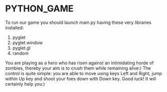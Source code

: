 # PYTHON_GAME
 To run our game you should launch main.py having these very libraries installed:
1. pyglet
2. pyglet.window
3. pyglet.gl
4. random

 You are playing as a hero who has risen against an intimidating horde of zombies, thereby your aim is to crush them while remaining alive:) The control is quite simple: you are able to move using keys Left and Right, jump within Up key and shoot your foes down with Down key. Good luck! It will certainly help you:)
